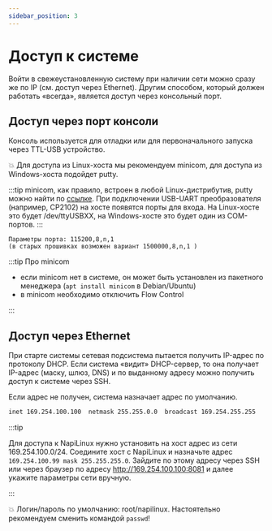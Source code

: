 ```yaml
---
sidebar_position: 3
---
```


# Доступ к системе

Войти в свежеустановленную систему при наличии сети можно сразу же по IP (см. доступ через Ethernet). Другим способом, который должен работать «всегда», является доступ через консольный порт.

## Доступ через порт консоли

Консоль используется для отладки или для первоначального запуска через TTL-USB устройство.

:boom: Для доступа из Linux-хоста мы рекомендуем minicom, для доступа из Windows-хоста подойдет putty.

:::tip
minicom, как правило, встроен в любой Linux-дистрибутив, putty можно найти по [ссылке](https://www.putty.org/).
При подключении USB-UART преобразователя (например, CP2102) на хосте появятся порты для входа. На Linux-хосте это будет /dev/ttyUSBXX,
на Windows-хосте это будет один из COM-портов.
:::

```text
Параметры порта: 115200,8,n,1
(в старых прошивках возможен вариант 1500000,8,n,1 )
```

:::tip Про minicom

- если minicom нет в системе, он может быть установлен из пакетного менеджера (```apt install minicom``` в Debian/Ubuntu)
- в minicom необходимо отключить Flow Control

:::

## Доступ через Ethernet

При старте системы сетевая подсистема пытается получить IP-адрес по протоколу DHCP. Если система «видит» DHCP-сервер, то она получает IP-адрес (маску, шлюз, DNS) и по выданному адресу можно получить доступ к системе через SSH.

Если адрес не получен, система назначает адрес по умолчанию.

```bash
inet 169.254.100.100  netmask 255.255.0.0  broadcast 169.254.255.255
```

:::tip

Для доступа к NapiLinux нужно установить на хост адрес из сети 169.254.100.0/24. Соедините хост с NapiLinux и назначьте адрес `169.254.100.99 mask 255.255.255.0`. Зайдите по этому адресу через SSH или через браузер по адресу http://169.254.100.100:8081 и далее укажите параметры сети вручную.

:::

:boom: Логин/пароль по умолчанию: root/napilinux. Настоятельно рекомендуем сменить командой `passwd`!
